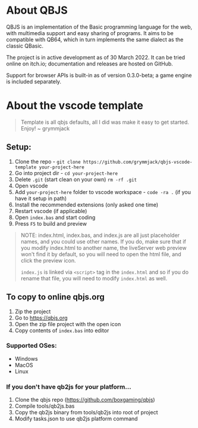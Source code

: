# About QBJS

QBJS is an implementation of the Basic programming language for the web, with multimedia support and easy sharing of programs. It aims to be compatible with QB64, which in turn implements the same dialect as the classic QBasic.

The project is in active development as of 30 March 2022. It can be tried online on itch.io; documentation and releases are hosted on GitHub.

Support for browser APIs is built-in as of version 0.3.0-beta; a game engine is included separately.

# About the vscode template

> Template is all qbjs defaults, all I did was make it easy to get started.
> Enjoy! ~ grymmjack

## Setup:
1. Clone the repo - `git clone https://github.com/grymmjack/qbjs-vscode-template your-project-here`
2. Go into project dir - `cd your-project-here`
3. Delete `.git` (start clean on your own) `rm -rf .git`
4. Open vscode
5. Add `your-project-here` folder to vscode workspace - `code -ra .` (if you have it setup in path)
6. Install the recommended extensions (only asked one time)
7. Restart vscode (if applicable)
8. Open `index.bas` and start coding
9. Press `F5` to build and preview

> NOTE: index.html, index.bas, and index.js are all just placeholder names, and
> you could use other names. If you do, make sure that if you modify index.html
> to another name, the liveServer web preview won't find it by default, so you
> will need to open the html file, and click the preview icon.
>
> `index.js` is linked via `<script>` tag in the `index.html` and so if you do
> rename that file, you will need to modify `index.html` as well.


## To copy to online qbjs.org
1. Zip the project
2. Go to https://qbjs.org
3. Open the zip file project with the open icon
4. Copy contents of `index.bas` into editor


### Supported OSes:
- Windows
- MacOS
- Linux

### If you don't have qb2js for your platform...
1. Clone the qbjs repo (https://github.com/boxgaming/qbjs)
2. Compile tools/qb2js.bas
3. Copy the qb2js binary from tools/qb2js into root of project
4. Modify tasks.json to use qb2js platform command